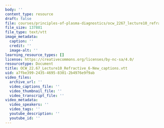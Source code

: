 ```yaml
---
body: ''
content_type: resource
draft: false
file: courses/principles-of-plasma-diagnostics/ocw_2267_lecture10_refractive_6-new_captions.vtt
file_size: 137881
file_type: text/vtt
image_metadata:
  caption: ''
  credit: ''
  image-alt: ''
learning_resource_types: []
license: https://creativecommons.org/licenses/by-nc-sa/4.0/
resourcetype: Document
title: OCW_22.67_Lecture10_Refractive_6-New_captions.vtt
uid: a7fbe399-2435-4695-8301-2b4976e9f9ab
video_files:
  archive_url: ''
  video_captions_file: ''
  video_thumbnail_file: ''
  video_transcript_file: ''
video_metadata:
  video_speakers: ''
  video_tags: ''
  youtube_description: ''
  youtube_id: ''
---
```

